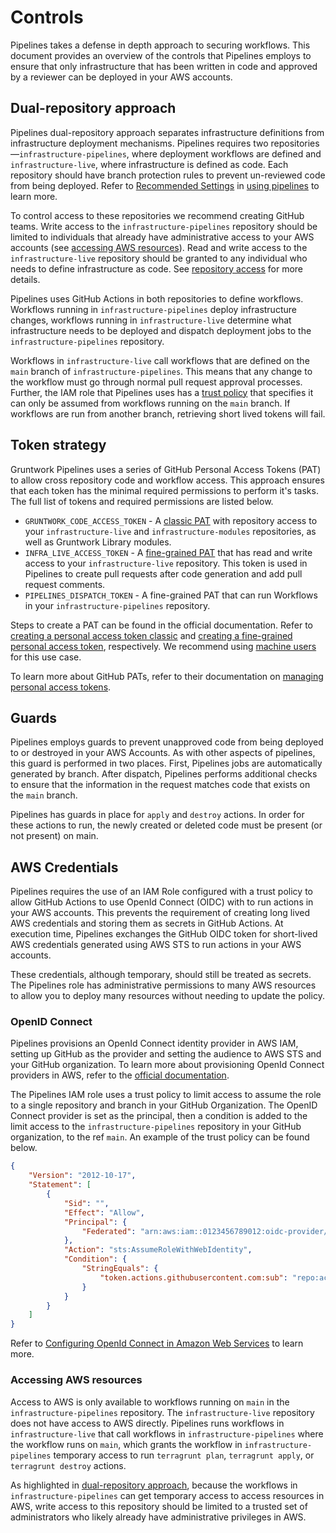 # Controls

Pipelines takes a defense in depth approach to securing workflows. This document provides an overview of the controls that Pipelines employs to ensure that only infrastructure that has been written in code and approved by a reviewer can be deployed in your AWS accounts.

## Dual-repository approach

Pipelines dual-repository approach separates infrastructure definitions from infrastructure deployment mechanisms. Pipelines requires two repositories —`infrastructure-pipelines`, where deployment workflows are defined and `infrastructure-live`, where infrastructure is defined as code. Each repository should have branch protection rules to prevent un-reviewed code from being deployed. Refer to [Recommended Settings](../using-pipelines#recommended-settings) in [using pipelines](../using-pipelines) to learn more.

To control access to these repositories we recommend creating GitHub teams. Write access to the `infrastructure-pipelines` repository should be limited to individuals that already have administrative access to your AWS accounts (see [accessing AWS resources](#accessing-aws-resources)). Read and write access to the `infrastructure-live` repository should be granted to any individual who needs to define infrastructure as code. See [repository access](repository-access.md) for more details.

Pipelines uses GitHub Actions in both repositories to define workflows. Workflows running in `infrastructure-pipelines` deploy infrastructure changes, workflows running in `infrastructure-live` determine what infrastructure needs to be deployed and dispatch deployment jobs to the `infrastructure-pipelines` repository.

Workflows in `infrastructure-live` call workflows that are defined on the `main` branch of `infrastructure-pipelines`. This means that any change to the workflow must go through normal pull request approval processes. Further, the IAM role that Pipelines uses has a [trust policy](https://docs.aws.amazon.com/IAM/latest/UserGuide/id_roles_terms-and-concepts.html) that specifies it can only be assumed from workflows running on the `main` branch. If workflows are run from another branch, retrieving short lived tokens will fail.

## Token strategy

Gruntwork Pipelines uses a series of GitHub Personal Access Tokens (PAT) to allow cross repository code and workflow access. This approach ensures that each token has the minimal required permissions to perform it's tasks. The full list of tokens and required permissions are listed below.

- `GRUNTWORK_CODE_ACCESS_TOKEN` - A [classic PAT](https://docs.github.com/en/authentication/keeping-your-account-and-data-secure/managing-your-personal-access-tokens#personal-access-tokens-classic) with repository access to your `infrastructure-live` and `infrastructure-modules` repositories, as well as Gruntwork Library modules.
- `INFRA_LIVE_ACCESS_TOKEN` - A [fine-grained PAT](https://docs.github.com/en/authentication/keeping-your-account-and-data-secure/managing-your-personal-access-tokens) that has read and write access to your `infrastructure-live` repository. This token is used in Pipelines to create pull requests after code generation and add pull request comments.
- `PIPELINES_DISPATCH_TOKEN` - A fine-grained PAT that can run Workflows in your `infrastructure-pipelines` repository.

Steps to create a PAT can be found in the official documentation. Refer to [creating a personal access token classic](https://docs.github.com/en/authentication/keeping-your-account-and-data-secure/managing-your-personal-access-tokens#creating-a-personal-access-token-classic) and [creating a fine-grained personal access token](https://docs.github.com/en/authentication/keeping-your-account-and-data-secure/managing-your-personal-access-tokens#creating-a-fine-grained-personal-access-token), respectively. We recommend using [machine users](../using-pipelines/machine-users.md) for this use case.

To learn more about GitHub PATs, refer to their documentation on [managing personal access tokens](https://docs.github.com/en/authentication/keeping-your-account-and-data-secure/managing-your-personal-access-tokens).

## Guards

Pipelines employs guards to prevent unapproved code from being deployed to or destroyed in your AWS Accounts. As with other aspects of pipelines, this guard is performed in two places. First, Pipelines jobs are automatically generated by branch. After dispatch, Pipelines performs additional checks to ensure that the information in the request matches code that exists on the `main` branch.

Pipelines has guards in place for `apply` and `destroy` actions. In order for these actions to run, the newly created or deleted code must be present (or not present) on main.

## AWS Credentials

Pipelines requires the use of an IAM Role configured with a trust policy to allow GitHub Actions to use OpenId Connect (OIDC) with to run actions in your AWS accounts. This prevents the requirement of creating long lived AWS credentials and storing them as secrets in GitHub Actions. At execution time, Pipelines exchanges the GitHub OIDC token for short-lived AWS credentials generated using AWS STS to run actions in your AWS accounts.

These credentials, although temporary, should still be treated as secrets. The Pipelines role has administrative permissions to many AWS resources to allow you to deploy many resources without needing to update the policy.

### OpenID Connect

Pipelines provisions an OpenId Connect identity provider in AWS IAM, setting up GitHub as the provider and setting the audience to AWS STS and your GitHub organization. To learn more about provisioning OpenId Connect providers in AWS, refer to the [official documentation](https://docs.aws.amazon.com/IAM/latest/UserGuide/id_roles_providers_create_oidc.html).

The Pipelines IAM role uses a trust policy to limit access to assume the role to a single repository and branch in your GitHub Organization. The OpenID Connect provider is set as the principal, then a condition is added to the limit access to the `infrastructure-pipelines` repository in your GitHub organization, to the ref `main`. An example of the trust policy can be found below.

```json
{
    "Version": "2012-10-17",
    "Statement": [
        {
            "Sid": "",
            "Effect": "Allow",
            "Principal": {
                "Federated": "arn:aws:iam::0123456789012:oidc-provider/token.actions.githubusercontent.com"
            },
            "Action": "sts:AssumeRoleWithWebIdentity",
            "Condition": {
                "StringEquals": {
                    "token.actions.githubusercontent.com:sub": "repo:acme-co/infrastructure-pipelines:ref:refs/heads/main"
                }
            }
        }
    ]
}
```

Refer to [Configuring OpenId Connect in Amazon Web Services](https://docs.github.com/en/actions/deployment/security-hardening-your-deployments/configuring-openid-connect-in-amazon-web-services) to learn more.

### Accessing AWS resources

Access to AWS is only available to workflows running on `main` in the `infrastructure-pipelines` repository. The `infrastructure-live` repository does not have access to AWS directly. Pipelines runs workflows in `infrastructure-live` that call workflows in `infrastructure-pipelines` where the workflow runs on `main`, which grants the workflow in `infrastructure-pipelines` temporary access to run `terragrunt plan`, `terragrunt apply`, or `terragrunt destroy` actions.

As highlighted in [dual-repository approach](#dual-repository-approach), because the workflows in `infrastructure-pipelines` can get temporary access to access resources in AWS, write access to this repository should be limited to a trusted set of administrators who likely already have administrative privileges in AWS.
